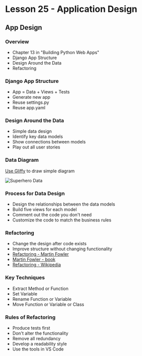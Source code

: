 # Lesson 25 - Application Design


## App Design

### Overview
* Chapter 13 in "Building Python Web Apps"
* Django App Structure
* Design Around the Data
* Refactoring


### Django App Structure
* App = Data + Views + Tests
* Generate new app
* Reuse settings.py
* Reuse app.yaml


### Design Around the Data
* Simple data design
* Identify key data models
* Show connections between models
* Play out all user stories


### Data Diagram
[Use Gliffy](https://www.gliffy.com/) to draw simple diagram

![Superhero Data](img/Superhero.png)



### Process for Data Design
* Design the relationships between the data models
* Build five views for each model
* Comment out the code you don't need
* Customize the code to match the business rules


### Refactoring
* Change the design after code exists
* Improve structure without changing functionality
* [Refactoring - Martin Fowler](https://refactoring.com/)
* [Martin Fowler - book](https://www.amazon.com/Refactoring-Improving-Existing-Addison-Wesley-Signature/dp/0134757599)
* [Refactoring - Wikipedia](https://en.wikipedia.org/wiki/Code_refactoring)


### Key Techniques
* Extract Method or Function
* Set Variable
* Rename Function or Variable
* Move Function or Variable or Class


### Rules of Refactoring
* Produce tests first
* Don't alter the functionality
* Remove all redundancy
* Develop a readability style
* Use the tools in VS Code


